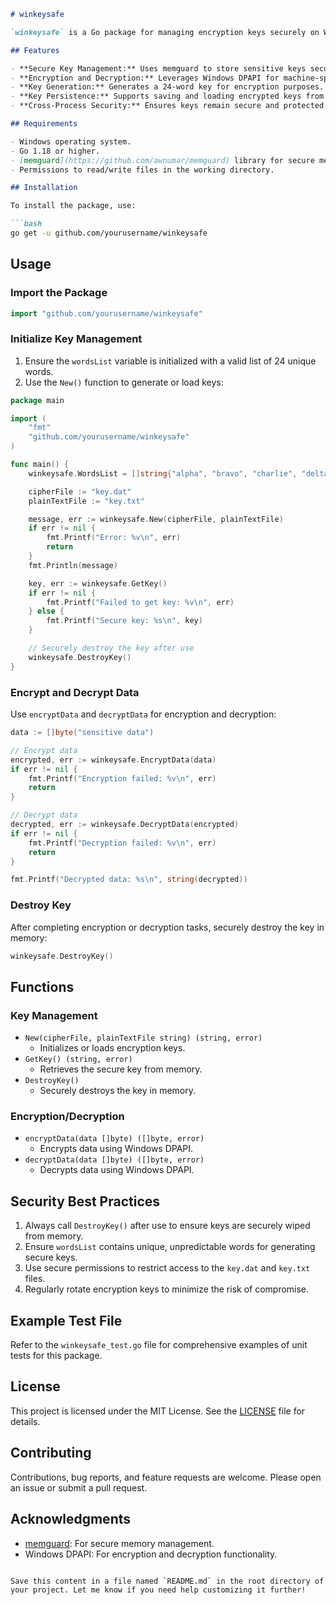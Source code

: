 ```markdown
# winkeysafe

`winkeysafe` is a Go package for managing encryption keys securely on Windows systems using the Data Protection API (DPAPI) and [memguard](https://github.com/awnumar/memguard) for secure memory management. It provides functionalities for generating, encrypting, decrypting, and securely storing encryption keys.

## Features

- **Secure Key Management:** Uses memguard to store sensitive keys securely in memory.
- **Encryption and Decryption:** Leverages Windows DPAPI for machine-specific encryption.
- **Key Generation:** Generates a 24-word key for encryption purposes.
- **Key Persistence:** Supports saving and loading encrypted keys from files.
- **Cross-Process Security:** Ensures keys remain secure and protected in memory.

## Requirements

- Windows operating system.
- Go 1.18 or higher.
- [memguard](https://github.com/awnumar/memguard) library for secure memory management.
- Permissions to read/write files in the working directory.

## Installation

To install the package, use:

```bash
go get -u github.com/yourusername/winkeysafe
```

## Usage

### Import the Package

```go
import "github.com/yourusername/winkeysafe"
```

### Initialize Key Management

1. Ensure the `wordsList` variable is initialized with a valid list of 24 unique words.
2. Use the `New()` function to generate or load keys:

```go
package main

import (
	"fmt"
	"github.com/yourusername/winkeysafe"
)

func main() {
	winkeysafe.WordsList = []string{"alpha", "bravo", "charlie", "delta", /*... other words ...*/}

	cipherFile := "key.dat"
	plainTextFile := "key.txt"

	message, err := winkeysafe.New(cipherFile, plainTextFile)
	if err != nil {
		fmt.Printf("Error: %v\n", err)
		return
	}
	fmt.Println(message)

	key, err := winkeysafe.GetKey()
	if err != nil {
		fmt.Printf("Failed to get key: %v\n", err)
	} else {
		fmt.Printf("Secure key: %s\n", key)
	}

	// Securely destroy the key after use
	winkeysafe.DestroyKey()
}
```

### Encrypt and Decrypt Data

Use `encryptData` and `decryptData` for encryption and decryption:

```go
data := []byte("sensitive data")

// Encrypt data
encrypted, err := winkeysafe.EncryptData(data)
if err != nil {
	fmt.Printf("Encryption failed: %v\n", err)
	return
}

// Decrypt data
decrypted, err := winkeysafe.DecryptData(encrypted)
if err != nil {
	fmt.Printf("Decryption failed: %v\n", err)
	return
}

fmt.Printf("Decrypted data: %s\n", string(decrypted))
```

### Destroy Key

After completing encryption or decryption tasks, securely destroy the key in memory:

```go
winkeysafe.DestroyKey()
```

## Functions

### Key Management

- `New(cipherFile, plainTextFile string) (string, error)`
  - Initializes or loads encryption keys.
- `GetKey() (string, error)`
  - Retrieves the secure key from memory.
- `DestroyKey()`
  - Securely destroys the key in memory.

### Encryption/Decryption

- `encryptData(data []byte) ([]byte, error)`
  - Encrypts data using Windows DPAPI.
- `decryptData(data []byte) ([]byte, error)`
  - Decrypts data using Windows DPAPI.

## Security Best Practices

1. Always call `DestroyKey()` after use to ensure keys are securely wiped from memory.
2. Ensure `wordsList` contains unique, unpredictable words for generating secure keys.
3. Use secure permissions to restrict access to the `key.dat` and `key.txt` files.
4. Regularly rotate encryption keys to minimize the risk of compromise.

## Example Test File

Refer to the `winkeysafe_test.go` file for comprehensive examples of unit tests for this package.

## License

This project is licensed under the MIT License. See the [LICENSE](LICENSE) file for details.

## Contributing

Contributions, bug reports, and feature requests are welcome. Please open an issue or submit a pull request.

## Acknowledgments

- [memguard](https://github.com/awnumar/memguard): For secure memory management.
- Windows DPAPI: For encryption and decryption functionality.
```

Save this content in a file named `README.md` in the root directory of your project. Let me know if you need help customizing it further!
